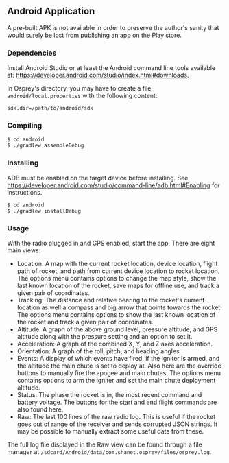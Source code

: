 ## Android Application

A pre-built APK is not available in order to preserve the author's sanity that would surely be lost from publishing an app on the Play store.

### Dependencies

Install Android Studio or at least the Android command line tools available at: https://developer.android.com/studio/index.html#downloads.

In Osprey's directory, you may have to create a file, `android/local.properties` with the following content:
```
sdk.dir=/path/to/android/sdk
```

### Compiling

```
$ cd android
$ ./gradlew assembleDebug
```

### Installing

ADB must be enabled on the target device before installing. See https://developer.android.com/studio/command-line/adb.html#Enabling for instructions.

```
$ cd android
$ ./gradlew installDebug
```

### Usage

With the radio plugged in and GPS enabled, start the app. There are eight main views:

* Location: A map with the current rocket location, device location, flight path of rocket, and path from current device location to rocket location. The options menu contains options to change the map style, show the last known location of the rocket, save maps for offline use, and track a given pair of coordinates.
* Tracking: The distance and relative bearing to the rocket's current location as well a compass and big arrow that points towards the rocket. The options menu contains options to show the last known location of the rocket and track a given pair of coordinates.
* Altitude: A graph of the above ground level, pressure altitude, and GPS altitude along with the pressure setting and an option to set it.
* Acceleration: A graph of the combined X, Y, and Z axes acceleration.
* Orientation: A graph of the roll, pitch, and heading angles.
* Events: A display of which events have fired, if the igniter is armed, and the altitude the main chute is set to deploy at. Also here are the override buttons to manually fire the apogee and main chutes. The options menu contains options to arm the igniter and set the main chute deployment altitude.
* Status: The phase the rocket is in, the most recent command and battery voltage. The buttons for the start and end flight commands are also found here.
* Raw: The last 100 lines of the raw radio log. This is useful if the rocket goes out of range of the receiver and sends corrupted JSON strings. It may be possible to manually extract some useful data from these.

The full log file displayed in the Raw view can be found through a file manager at `/sdcard/Android/data/com.shanet.osprey/files/osprey.log`.
